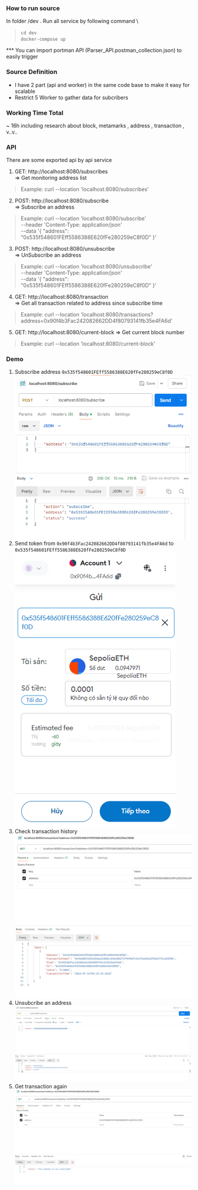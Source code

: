 ### How to run source
In folder /dev . Run all service by following command \
> `cd dev` \
`docker-compose up`

*** You can import portman API (Parser_API.postman_collection.json) to easily trigger

### Source Definition
- I have 2 part (api and worker) in the same code base to make it easy for scalable
- Restrict 5 Worker to gather data for subcribers

### Working Time Total
~ 16h including research about block, metamarks , address , transaction , v..v..

### API
There are some exported api by api service
1. GET: http://localhost:8080/subscribes \
=>  Get monitoring address list
> Example: curl --location 'localhost:8080/subscribes'
2. POST: http://localhost:8080/subscribe  \
=> Subscribe an address
> Example: curl --location 'localhost:8080/subscribe' \
   --header 'Content-Type: application/json' \
   --data '{
   "address": "0x535f548601FEff5586388E620fFe280259eC8f0D"
   }'
3. POST: http://localhost:8080/unsubscribe \
=> UnSubscribe an address
> Example: curl --location 'localhost:8080/unsubscribe' \
   --header 'Content-Type: application/json' \
   --data '{
   "address": "0x535f548601FEff5586388E620fFe280259eC8f0D"
   }'
4. GET: http://localhost:8080/transaction \
=> Get all transaction related to address since subscribe time
> Example: curl --location 'localhost:8080/transactions?address=0x90f4b3Fac242082662DD4f80793141fb35e4FA6d'

5. GET: http://localhost:8080/current-block
=> Get current block number
> Example: curl --location 'localhost:8080/current-block'

### Demo
1. Subscribe address `0x535f548601FEff5586388E620fFe280259eC8f0D`
![alt text](./docs/img.png)
2. Send token from `0x90f4b3Fac242082662DD4f80793141fb35e4FA6d` to `0x535f548601FEff5586388E620fFe280259eC8f0D`
![alt text](./docs/img_1.png)
3. Check transaction history
![alt text](./docs/img_2.png)
4. Unsubcribe an address
![alt text](./docs/img_3.png)
5. Get transaction again
![alt text](./docs/img_4.png)
